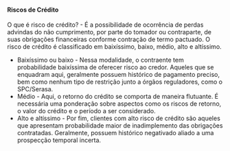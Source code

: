 #### Riscos de Crédito ####

O que é risco de crédito? - É a possibilidade de ocorrência de perdas advindas do não cumprimento, por parte do tomador ou contraparte, de suas obrigações financeiras conforme contração de termo pactuado. O risco de crédito é classificado em baixíssimo, baixo, médio, alto e altíssimo.

* Baixíssimo ou baixo - Nessa modalidade, o contraente tem probabilidade baixíssima de oferecer risco ao credor. Aqueles que se enquadram aqui, geralmente possuem histórico de pagamento preciso, bem como nenhum tipo de restrição junto a órgãos reguladores, como o SPC/Serasa.
* Médio - Aqui, o retorno do crédito se comporta de maneira flutuante. É necessária uma ponderação sobre aspectos como os riscos de retorno, o valor do crédito e o período a ser considerado.
* Alto e altíssimo - Por fim, clientes com alto risco de crédito são aqueles que apresentam probabilidade maior de inadimplemento das obrigações contratadas. Geralmente, possuem histórico negativado aliado a uma prospecção temporal incerta.
